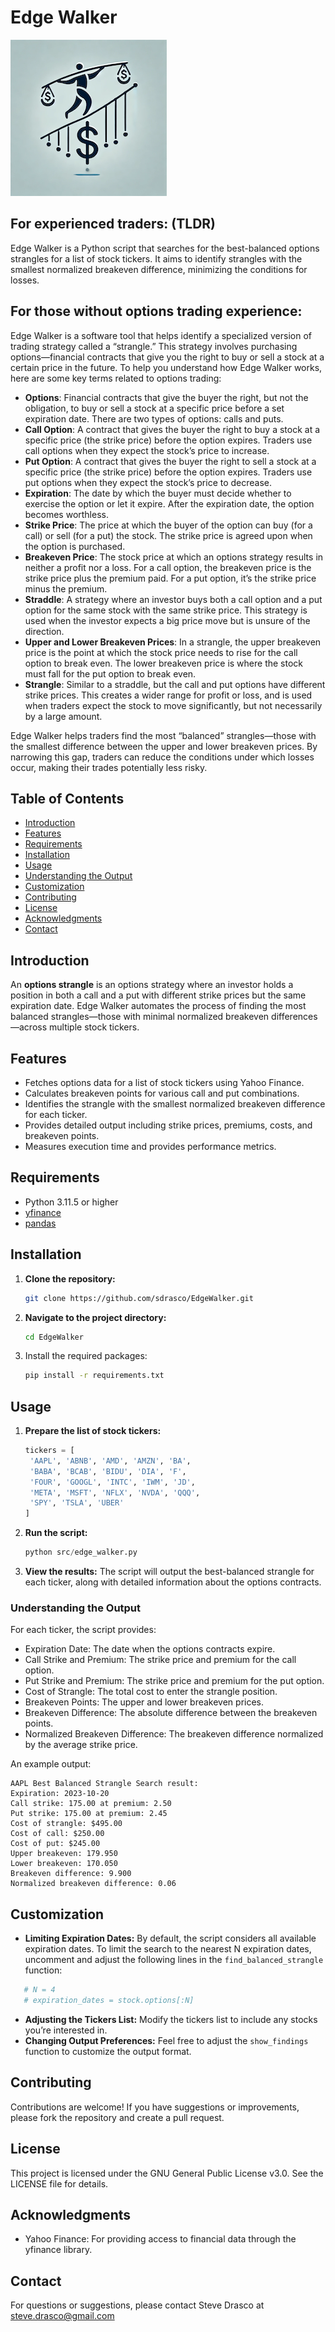 
# Edge Walker

![Edge Walker Logo](EdgeWalker_small.png)

## For experienced traders: (TLDR)

Edge Walker is a Python script that searches for the best-balanced options strangles for a list of stock tickers. It aims to identify strangles with the smallest normalized breakeven difference, minimizing the conditions for losses.

## For those without options trading experience:

Edge Walker is a software tool that helps identify a specialized version of trading strategy called a “strangle.” This strategy involves purchasing options—financial contracts that give you the right to buy or sell a stock at a certain price in the future. To help you understand how Edge Walker works, here are some key terms related to options trading:

- **Options**: Financial contracts that give the buyer the right, but not the obligation, to buy or sell a stock at a specific price before a set expiration date. There are two types of options: calls and puts.
- **Call Option**: A contract that gives the buyer the right to buy a stock at a specific price (the strike price) before the option expires. Traders use call options when they expect the stock’s price to increase.
- **Put Option**: A contract that gives the buyer the right to sell a stock at a specific price (the strike price) before the option expires. Traders use put options when they expect the stock’s price to decrease.
- **Expiration**: The date by which the buyer must decide whether to exercise the option or let it expire. After the expiration date, the option becomes worthless.
- **Strike Price**: The price at which the buyer of the option can buy (for a call) or sell (for a put) the stock. The strike price is agreed upon when the option is purchased.
- **Breakeven Price**: The stock price at which an options strategy results in neither a profit nor a loss. For a call option, the breakeven price is the strike price plus the premium paid. For a put option, it’s the strike price minus the premium.
- **Straddle**: A strategy where an investor buys both a call option and a put option for the same stock with the same strike price. This strategy is used when the investor expects a big price move but is unsure of the direction.
- **Upper and Lower Breakeven Prices**: In a strangle, the upper breakeven price is the point at which the stock price needs to rise for the call option to break even. The lower breakeven price is where the stock must fall for the put option to break even.
- **Strangle**: Similar to a straddle, but the call and put options have different strike prices. This creates a wider range for profit or loss, and is used when traders expect the stock to move significantly, but not necessarily by a large amount.

Edge Walker helps traders find the most “balanced” strangles—those with the smallest difference between the upper and lower breakeven prices. By narrowing this gap, traders can reduce the conditions under which losses occur, making their trades potentially less risky.

## Table of Contents

- [Introduction](#introduction)
- [Features](#features)
- [Requirements](#requirements)
- [Installation](#installation)
- [Usage](#usage)
- [Understanding the Output](#understanding-the-output)
- [Customization](#customization)
- [Contributing](#contributing)
- [License](#license)
- [Acknowledgments](#acknowledgments)
- [Contact](#contact)

## Introduction

An **options strangle** is an options strategy where an investor holds a position in both a call and a put with different strike prices but the same expiration date. Edge Walker automates the process of finding the most balanced strangles—those with minimal normalized breakeven differences—across multiple stock tickers.

## Features

- Fetches options data for a list of stock tickers using Yahoo Finance.
- Calculates breakeven points for various call and put combinations.
- Identifies the strangle with the smallest normalized breakeven difference for each ticker.
- Provides detailed output including strike prices, premiums, costs, and breakeven points.
- Measures execution time and provides performance metrics.

## Requirements

- Python 3.11.5 or higher
- [yfinance](https://pypi.org/project/yfinance/)
- [pandas](https://pypi.org/project/pandas/)

## Installation

1. **Clone the repository:**

   ```bash
   git clone https://github.com/sdrasco/EdgeWalker.git
   ```

2. **Navigate to the project directory:**

   ```bash
   cd EdgeWalker
   ```

3. Install the required packages:

   ```bash
   pip install -r requirements.txt
   ```

## Usage

1. **Prepare the list of stock tickers:**

   ```python
   tickers = [
    'AAPL', 'ABNB', 'AMD', 'AMZN', 'BA', 
    'BABA', 'BCAB', 'BIDU', 'DIA', 'F', 
    'FOUR', 'GOOGL', 'INTC', 'IWM', 'JD', 
    'META', 'MSFT', 'NFLX', 'NVDA', 'QQQ', 
    'SPY', 'TSLA', 'UBER'
   ]
   ```

2. **Run the script:**
   
   ```python 
   python src/edge_walker.py
   ```

3. **View the results:**
   The script will output the best-balanced strangle for each ticker, along with detailed information about the options contracts.

### Understanding the Output

For each ticker, the script provides:

- Expiration Date: The date when the options contracts expire.
- Call Strike and Premium: The strike price and premium for the call option.
- Put Strike and Premium: The strike price and premium for the put option.
- Cost of Strangle: The total cost to enter the strangle position.
- Breakeven Points: The upper and lower breakeven prices.
- Breakeven Difference: The absolute difference between the breakeven points.
- Normalized Breakeven Difference: The breakeven difference normalized by the average strike price.

An example output:

   ```
   AAPL Best Balanced Strangle Search result:
   Expiration: 2023-10-20
   Call strike: 175.00 at premium: 2.50
   Put strike: 175.00 at premium: 2.45
   Cost of strangle: $495.00
   Cost of call: $250.00
   Cost of put: $245.00
   Upper breakeven: 179.950
   Lower breakeven: 170.050
   Breakeven difference: 9.900
   Normalized breakeven difference: 0.06
   ```

## Customization 

- **Limiting Expiration Dates:**
By default, the script considers all available expiration dates. To limit the search to the nearest N expiration dates, uncomment and adjust the following lines in the `find_balanced_strangle` function:
```python
   # N = 4  
   # expiration_dates = stock.options[:N]
```

- **Adjusting the Tickers List:**
Modify the tickers list to include any stocks you’re interested in.
- **Changing Output Preferences:**
Feel free to adjust the `show_findings` function to customize the output format.

## Contributing

Contributions are welcome! If you have suggestions or improvements, please fork the repository and create a pull request.

## License

This project is licensed under the GNU General Public License v3.0. See the LICENSE file for details.

## Acknowledgments

- Yahoo Finance: For providing access to financial data through the yfinance library.

## Contact

For questions or suggestions, please contact Steve Drasco at steve.drasco@gmail.com
